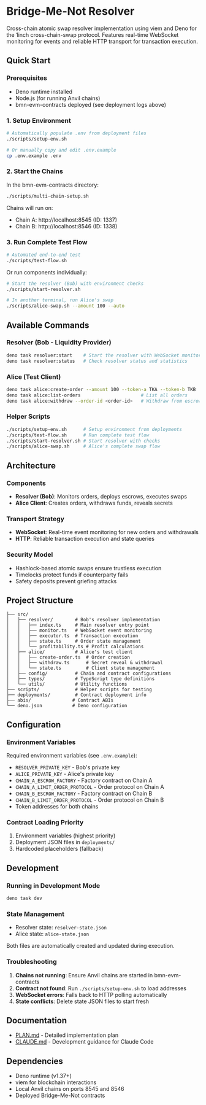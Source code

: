 # Bridge-Me-Not Resolver

Cross-chain atomic swap resolver implementation using viem and Deno for the 1inch cross-chain-swap protocol. Features real-time WebSocket monitoring for events and reliable HTTP transport for transaction execution.

## Quick Start

### Prerequisites

- Deno runtime installed
- Node.js (for running Anvil chains)
- bmn-evm-contracts deployed (see deployment logs above)

### 1. Setup Environment

```bash
# Automatically populate .env from deployment files
./scripts/setup-env.sh

# Or manually copy and edit .env.example
cp .env.example .env
```

### 2. Start the Chains

In the bmn-evm-contracts directory:
```bash
./scripts/multi-chain-setup.sh
```

Chains will run on:
- Chain A: http://localhost:8545 (ID: 1337)
- Chain B: http://localhost:8546 (ID: 1338)

### 3. Run Complete Test Flow

```bash
# Automated end-to-end test
./scripts/test-flow.sh
```

Or run components individually:

```bash
# Start the resolver (Bob) with environment checks
./scripts/start-resolver.sh

# In another terminal, run Alice's swap
./scripts/alice-swap.sh --amount 100 --auto
```

## Available Commands

### Resolver (Bob - Liquidity Provider)
```bash
deno task resolver:start    # Start the resolver with WebSocket monitoring
deno task resolver:status   # Check resolver status and statistics
```

### Alice (Test Client)
```bash
deno task alice:create-order --amount 100 --token-a TKA --token-b TKB
deno task alice:list-orders                      # List all orders
deno task alice:withdraw --order-id <order-id>   # Withdraw from escrow
```

### Helper Scripts
```bash
./scripts/setup-env.sh      # Setup environment from deployments
./scripts/test-flow.sh      # Run complete test flow
./scripts/start-resolver.sh # Start resolver with checks
./scripts/alice-swap.sh     # Alice's complete swap flow
```

## Architecture

### Components
- **Resolver (Bob)**: Monitors orders, deploys escrows, executes swaps
- **Alice Client**: Creates orders, withdraws funds, reveals secrets

### Transport Strategy
- **WebSocket**: Real-time event monitoring for new orders and withdrawals
- **HTTP**: Reliable transaction execution and state queries

### Security Model
- Hashlock-based atomic swaps ensure trustless execution
- Timelocks protect funds if counterparty fails
- Safety deposits prevent griefing attacks

## Project Structure

```
├── src/
│   ├── resolver/        # Bob's resolver implementation
│   │   ├── index.ts     # Main resolver entry point
│   │   ├── monitor.ts   # WebSocket event monitoring
│   │   ├── executor.ts  # Transaction execution
│   │   ├── state.ts     # Order state management
│   │   └── profitability.ts # Profit calculations
│   ├── alice/           # Alice's test client
│   │   ├── create-order.ts  # Order creation
│   │   ├── withdraw.ts      # Secret reveal & withdrawal
│   │   └── state.ts         # Client state management
│   ├── config/          # Chain and contract configurations
│   ├── types/           # TypeScript type definitions
│   └── utils/           # Utility functions
├── scripts/             # Helper scripts for testing
├── deployments/         # Contract deployment info
├── abis/               # Contract ABIs
└── deno.json           # Deno configuration
```

## Configuration

### Environment Variables

Required environment variables (see `.env.example`):
- `RESOLVER_PRIVATE_KEY` - Bob's private key
- `ALICE_PRIVATE_KEY` - Alice's private key
- `CHAIN_A_ESCROW_FACTORY` - Factory contract on Chain A
- `CHAIN_A_LIMIT_ORDER_PROTOCOL` - Order protocol on Chain A
- `CHAIN_B_ESCROW_FACTORY` - Factory contract on Chain B
- `CHAIN_B_LIMIT_ORDER_PROTOCOL` - Order protocol on Chain B
- Token addresses for both chains

### Contract Loading Priority

1. Environment variables (highest priority)
2. Deployment JSON files in `deployments/`
3. Hardcoded placeholders (fallback)

## Development

### Running in Development Mode
```bash
deno task dev
```

### State Management

- Resolver state: `resolver-state.json`
- Alice state: `alice-state.json`

Both files are automatically created and updated during execution.

### Troubleshooting

1. **Chains not running**: Ensure Anvil chains are started in bmn-evm-contracts
2. **Contract not found**: Run `./scripts/setup-env.sh` to load addresses
3. **WebSocket errors**: Falls back to HTTP polling automatically
4. **State conflicts**: Delete state JSON files to start fresh

## Documentation

- [PLAN.md](./PLAN.md) - Detailed implementation plan
- [CLAUDE.md](./CLAUDE.md) - Development guidance for Claude Code

## Dependencies

- Deno runtime (v1.37+)
- viem for blockchain interactions
- Local Anvil chains on ports 8545 and 8546
- Deployed Bridge-Me-Not contracts